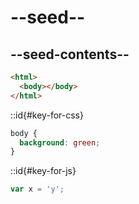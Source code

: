 # --seed--

## --seed-contents--

```html
<html>
  <body></body>
</html>
```

::id{#key-for-css}

```css
body {
  background: green;
}
```

::id{#key-for-js}

```js
var x = 'y';
```
